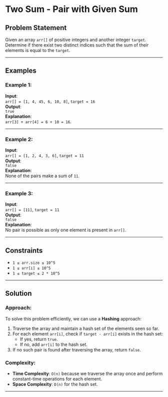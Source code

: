 # Two Sum - Pair with Given Sum

## Problem Statement
Given an array `arr[]` of positive integers and another integer `target`. Determine if there exist two distinct indices such that the sum of their elements is equal to the `target`.

---

## Examples

### Example 1:
**Input**:  
`arr[] = [1, 4, 45, 6, 10, 8]`, `target = 16`  
**Output**:  
`true`  
**Explanation**:  
`arr[3] + arr[4] = 6 + 10 = 16`.

---

### Example 2:
**Input**:  
`arr[] = [1, 2, 4, 3, 6]`, `target = 11`  
**Output**:  
`false`  
**Explanation**:  
None of the pairs make a sum of `11`.

---

### Example 3:
**Input**:  
`arr[] = [11]`, `target = 11`  
**Output**:  
`false`  
**Explanation**:  
No pair is possible as only one element is present in `arr[]`.

---

## Constraints
- `1 ≤ arr.size ≤ 10^5`
- `1 ≤ arr[i] ≤ 10^5`
- `1 ≤ target ≤ 2 * 10^5`

---

## Solution

### Approach:
To solve this problem efficiently, we can use a **Hashing** approach:
1. Traverse the array and maintain a hash set of the elements seen so far.
2. For each element `arr[i]`, check if `target - arr[i]` exists in the hash set:
   - If yes, return `true`.
   - If no, add `arr[i]` to the hash set.
3. If no such pair is found after traversing the array, return `false`.

### Complexity:
- **Time Complexity**: `O(n)` because we traverse the array once and perform constant-time operations for each element.
- **Space Complexity**: `O(n)` for the hash set.

---